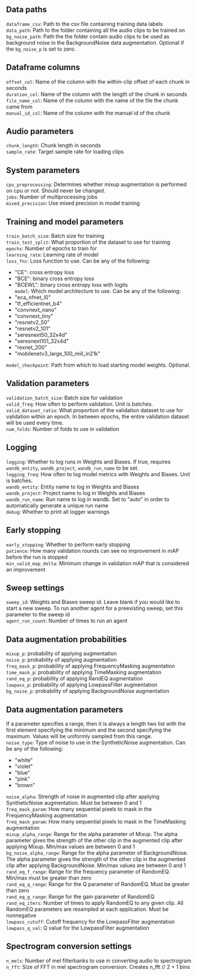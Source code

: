
## Data paths
`dataframe_csv`: Path to the csv file containing training data labels\
`data_path`: Path to the folder containing all the audio clips to be trained on\
`bg_noise_path`: Path the the folder contain audio clips to be used as background noise in the BackgroundNoise data augmentation. Optional if the `bg_noise_p` is set to zero.


## Dataframe columns
`offset_col`: Name of the column with the within-clip offset of each chunk in seconds\
`duration_col`: Name of the column with the length of the chunk in seconds\
`file_name_col`: Name of the column with the name of the file the chunk came from\
`manual_id_col`: Name of the column with the manual id of the chunk


## Audio parameters
`chunk_length`: Chunk length in seconds\
`sample_rate`: Target sample rate for loading clips

## System parameters
`cpu_preprocessing`: Determines whether mixup augmentation is performed on cpu or not. Should never be changed.\
`jobs`: Number of multiprocessing jobs\
`mixed_precision`: Use mixed precision in model training

## Training and model parameters
`train_batch_size`: Batch size for training\
`train_test_split`: What proportion of the dataset to use for training\
`epochs`: Number of epochs to train for\
`learning_rate`: Learning rate of model\
`loss_fnc`: Loss function to use. Can be any of the following:
- "CE": cross entropy loss
- "BCE": binary cross entropy loss
- "BCEWL": binary cross entropy loss with logits\
`model`: Which model architecture to use. Can be any of the following:
 - "eca\_nfnet\_l0"
 - "tf\_efficientnet\_b4"
 - "convnext\_nano"
 - "convnext\_tiny"
 - "resnetv2\_50"
 - "resnetv2\_101"
 - "seresnext50\_32x4d"
 - "seresnext101\_32x4d"
 - "rexnet\_200"
 - "mobilenetv3\_large\_100\_miil\_in21k"  


`model_checkpoint`: Path from which to load starting model weights. Optional.

## Validation parameters
`validation_batch_size`: Batch size for validation\
`valid_freq`: How often to perform validation. Unit is batches.\
`valid_dataset_ratio`: What proportion of the validation dataset to use for validation within an epoch. In between epochs, the entire validation dataset will be used every time.\
`num_folds`: Number of folds to use in validation

## Logging
`logging`: Whether to log runs in Weights and Biases. If true, requires `wandb_entity`, `wandb_project`, `wandb_run_name` to be set.\
`logging_freq`: How often to log model metrics with Weights and Biases. Unit is batches.\
`wandb_entity`: Entity name to log in Weights and Biases\
`wandb_project`: Project name to log in Weights and Biases\
`wandb_run_name`: Run name to log in wandb. Set to "auto" in order to automatically generate a unique run name\
`debug`: Whether to print all logger warnings

## Early stopping
`early_stopping`: Whether to perform early stopping\
`patience`: How many validation rounds can see no improvement in mAP before the run is stopped\
`min_valid_map_delta`: Minimum change in validation mAP that is considered an improvement

## Sweep settings
`sweep_id`: Weights and Biases sweep id. Leave blank if you would like to start a new sweep. To run another agent for a preexisting sweep, set this parameter to the sweep id\
`agent_run_count`: Number of times to run an agent

## Data augmentation probabilities
`mixup_p`: probability of applying augmentation\
`noise_p`: probability of applying augmentation\
`freq_mask_p`: probability of applying FrequencyMasking augmentation\
`time_mask_p`: probability of applying TimeMasking augmentation\
`rand_eq_p`: probability of applying RandEQ augmentation\
`lowpass_p`: probability of applying LowpassFilter augmentation\
`bg_noise_p`: probability of applying BackgroundNoise augmentation

## Data augmentation parameters
If a parameter specifies a range, then it is always a length two list with the first element specifying the minimum and the second specifying the maximum. Values will be uniformly sampled from this range.\
`noise_type`: Type of noise to use in the SyntheticNoise augmentation. Can be any of the following:
- "white"
- "violet"
- "blue"
- "pink"
- "brown"

`noise_alpha`: Strength of noise in augmented clip after applying SyntheticNoise augmentation. Must be between 0 and 1\
`freq_mask_param`: How many sequential pixels to mask in the FrequencyMasking augmentation\
`freq_mask_param`: How many sequential pixels to mask in the TimeMasking augmentation\
`mixup_alpha_range`: Range for the alpha parameter of Mixup. The alpha parameter gives the strength of the other clip in the augmented clip after applying Mixup. Min/max values are between 0 and 1\
`bg_noise_alpha_range`: Range for the alpha parameter of BackgroundNoise. The alpha parameter gives the strength of the other clip in the augmented clip after applying BackgroundNoise. Min/max values are between 0 and 1\
`rand_eq_f_range`: Range for the frequency parameter of RandomEQ. Min/max must be greater than zero\
`rand_eq_q_range`: Range for the Q parameter of RandomEQ. Must be greater than zero\
`rand_eq_g_range`: Range for the gain parameter of RandomEQ\
`rand_eq_iters`: Number of times to apply RandomEQ to any given clip. All RandomEQ parameters are resampled at each application. Must be nonnegative\
`lowpass_cutoff`: Cutoff frequency for the LowpassFilter augmentation\
`lowpass_q_val`: Q value for the LowpassFilter augmentation

## Spectrogram conversion settings
`n_mels`: Number of mel filterbanks to use in converting audio to spectrogram\
`n_fft`: Size of FFT in mel spectrogram conversion. Creates n\_fft // 2 + 1 bins
